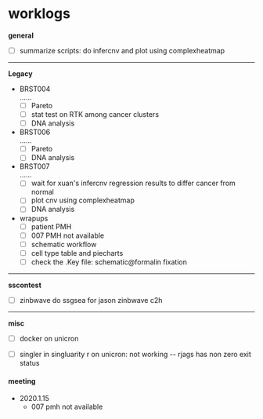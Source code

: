 # worklogs  

**general**

- [ ] summarize scripts: do infercnv and plot using complexheatmap

------
**Legacy**  

- BRST004  
  ……  
  - [ ] Pareto  
  - [ ] stat test on RTK among cancer clusters  
  - [ ] DNA analysis
- BRST006  
  ……  
  - [ ] Pareto  
  - [ ] DNA analysis
- BRST007  
  ……  
  - [ ] wait for xuan's infercnv regression results to differ cancer from normal  
  - [ ] plot cnv using complexheatmap  
  - [ ] DNA analysis
- wrapups  
  - [ ] patient PMH  
  - [ ] 007 PMH not available
  - [ ] schematic workflow
  - [ ] cell type table and piecharts  
  - [ ] check the .Key file: schematic@formalin fixation
  
------
**sscontest** 

  - [ ] zinbwave do ssgsea for jason zinbwave c2h  

------
**misc**  
  - [ ] docker on unicron
  - [ ] singler in singluarity r on unicron: not working -- rjags has non zero exit status





#### meeting

- 2020.1.15
  - 007 pmh not available